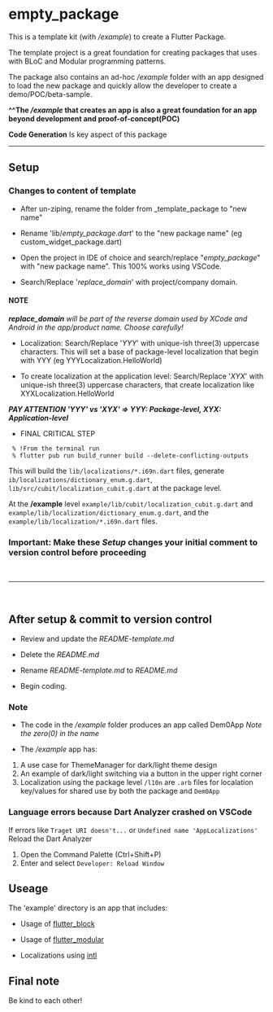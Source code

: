 # empty_package

This is a template kit (with */example*) to create a Flutter Package.

The template project is a great foundation for creating packages that uses with BLoC and Modular programming patterns.

The package also contains an ad-hoc */example* folder with an app designed to load the new package and quickly allow the developer to create a demo/POC/beta-sample.

**^^The */example* that creates an app is also a great foundation for an app beyond development and proof-of-concept(POC)**

**Code Generation** Is key aspect of this package

---

## Setup

### Changes to content of template

- After un-ziping, rename the folder from _template_package to "new name"

- Rename 'lib/*empty_package.dart*' to the "new package name" (eg custom_widget_package.dart)

- Open the project in IDE of choice and search/replace "*empty_package*" with "new package name". This 100% works using VSCode.

- Search/Replace '*replace_domain*' with project/company domain.

#### NOTE

***replace_domain** will be part of the reverse domain used by XCode and Android in the app/product name. Choose carefully!*

- Localization: Search/Replace '*YYY*' with unique-ish three(3) uppercase characters. This will set a base of package-level localization that begin with YYY (eg YYYLocalization.HelloWorld)

- To create localization at the application level: Search/Replace '*XYX*' with unique-ish three(3) uppercase characters, that create localization like XYXLocalization.HelloWorld

***PAY ATTENTION 'YYY' vs 'XYX' => YYY: Package-level, XYX: Application-level***

- FINAL CRITICAL STEP

```text
 % !From the terminal run
 % flutter pub run build_runner build --delete-conflicting-outputs
```

This will build the ```lib/localizations/*.i69n.dart``` files, generate ```ib/localizations/dictionary_enum.g.dart```, ```lib/src/cubit/localization_cubit.g.dart``` at the package level.

At the **/example** level ```example/lib/cubit/localization_cubit.g.dart``` and ```example/lib/localization/dictionary_enum.g.dart```, and the ```example/lib/localization/*.i69n.dart``` files.

### **Important**: Make these ***Setup*** changes your initial comment to version control before proceeding

&nbsp;
&nbsp;

---
&nbsp;

## After setup & commit to version control

- Review and update the *README-template.md*

- Delete the *README.md*

- Rename *README-template.md* to *README.md*

- Begin coding.

### Note

- The code in the */example* folder produces an app called Dem0App *Note the zero(0) in the name*

- The */example* app has:

1. A use case for ThemeManager for dark/light theme design
2. An example of dark/light switching via a button in the upper right corner
3. Localization using the package level ```/l10n``` are  ```.arb```  files for localation key/values for shared use by both the package and ```Dem0App```

### Language errors because Dart Analyzer crashed on VSCode

If errors like ```Traget URI doesn't...``` or ```Undefined name 'AppLocalizations'``` Reload the Dart Analyzer

1) Open the Command Palette (Ctrl+Shift+P)
2) Enter and select ```Developer: Reload Window```

## Useage

The 'example' directory is an app that includes:

- Usage of [flutter_block](https://pub.dev/packages/flutter_bloc)

- Usage of [flutter_modular](https://pub.dev/packages/flutter_modular)

- Localizations using [intl](https://pub.dev/packages/intl)

## Final note

Be kind to each other!

